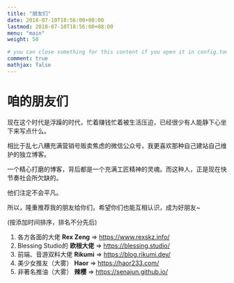 ```yaml
---
title: "朋友们"
date: 2018-07-10T18:56:00+08:00
lastmod: 2018-07-10T18:56:00+08:00
menu: "main"
weight: 50

# you can close something for this content if you open it in config.toml.
comment: true
mathjax: false
---
```


#  咱的朋友们

现在这个时代是浮躁的时代，忙着赚钱忙着被生活压迫，已经很少有人能静下心坐下来写点什么。

相比于乱七八糟充满营销号贩卖焦虑的微信公众号，我更喜欢那种自己建站自己维护的独立博客。

一个精心打磨的博客，背后都是一个充满工匠精神的灵魂。而这种人，正是现在快节奏社会所欠缺的。

他们注定不会平凡。

所以，隆重推荐我的朋友给你们，希望你们也能互相认识，成为好朋友~

(按添加时间排序，排名不分先后)

1. 各方各面的大佬 **Rex Zeng** &rArr; https://www.rexskz.info/
1. Blessing Studio的 **欧根大佬** &rArr; https://blessing.studio/
1. 前端、音游双料大佬 **Rikumi** &rArr; https://blog.rikumi.dev/
1. 美少女推友（大雾） **Haor** &rArr; https://haor233.com/
1. 非著名推油（大雾） **辣樱** &rArr; https://senajun.github.io/